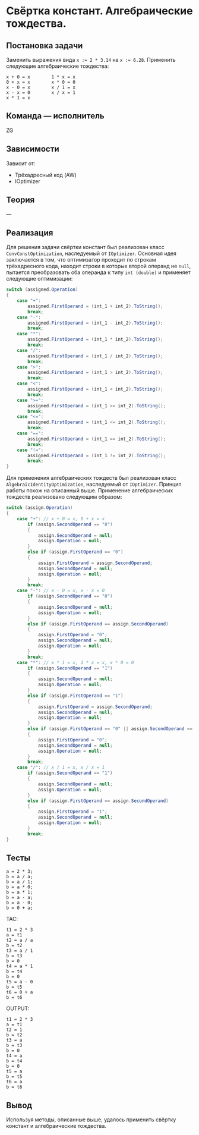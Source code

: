 # Свёртка констант. Алгебраические тождества.

## Постановка задачи
Заменить выражения вида `x := 2 * 3.14` на `x := 6.28`. Применить следующие алгебраические тождества:
```
x + 0 = x        1 * x = x
0 + x = x        x * 0 = 0
x - 0 = x        x / 1 = x
x - x = 0        x / x = 1
x * 1 = x
```

## Команда — исполнитель
ZG

## Зависимости
Зависит от:

-   Трёхадресный код (AW)
-   IOptimizer

## Теория
&mdash;

## Реализация
Для решения задачи свёртки констант был реализован класс `ConvConstOptimization`, наследуемый от `IOptimizer`.
Основная идея заключается в том, что оптимизатор проходит по строкам трёхадресного кода, находит строки в которых второй операнд не `null`,
пытается преобразовать оба операнда к типу `int (double)` и применяет следующие оптимизации:
```csharp
switch (assigned.Operation)
{
    case "+":
        assigned.FirstOperand = (int_1 + int_2).ToString();
        break;
    case "-":
        assigned.FirstOperand = (int_1 - int_2).ToString();
        break;
    case "*":
        assigned.FirstOperand = (int_1 * int_2).ToString();
        break;
    case "/":
        assigned.FirstOperand = (int_1 / int_2).ToString();
        break;
    case ">":
        assigned.FirstOperand = (int_1 > int_2).ToString();
        break;
    case "<":
        assigned.FirstOperand = (int_1 < int_2).ToString();
        break;
    case ">=":
        assigned.FirstOperand = (int_1 >= int_2).ToString();
        break;
    case "<=":
        assigned.FirstOperand = (int_1 <= int_2).ToString();
        break;
    case "==":
        assigned.FirstOperand = (int_1 == int_2).ToString();
        break;
    case "!=":
        assigned.FirstOperand = (int_1 != int_2).ToString();
        break;
}
```
Для применения алгебраических тождеств был реализован класс `AlgebraicIdentityOptimization`, наследуемый от `IOptimizer`.
Принцип работы похож на описанный выше. Применение алгебраических тождеств реализовано следующим образом:
```csharp
switch (assign.Operation)
{
    case "+": // x + 0 = x, 0 + x = x  
        if (assign.SecondOperand == "0")
        {
            assign.SecondOperand = null;
            assign.Operation = null;
        }
        else if (assign.FirstOperand == "0")
        {
            assign.FirstOperand = assign.SecondOperand;
            assign.SecondOperand = null;
            assign.Operation = null;
        }
        break;
    case "-": // x - 0 = x, x - x = 0
        if (assign.SecondOperand == "0")
        {
            assign.SecondOperand = null;
            assign.Operation = null;
        }
        else if (assign.FirstOperand == assign.SecondOperand)
        {
            assign.FirstOperand = "0";
            assign.SecondOperand = null;
            assign.Operation = null;
        }
        break;
    case "*": // x * 1 = x, 1 * x = x, x * 0 = 0
        if (assign.SecondOperand == "1")
        {
            assign.SecondOperand = null;
            assign.Operation = null;
        }
        else if (assign.FirstOperand == "1")
        {
            assign.FirstOperand = assign.SecondOperand;
            assign.SecondOperand = null;
            assign.Operation = null;
        }
        else if (assign.FirstOperand == "0" || assign.SecondOperand == "0")
        {
            assign.FirstOperand = "0";
            assign.SecondOperand = null;
            assign.Operation = null;
        }
        break;
    case "/": // x / 1 = x, x / x = 1
        if (assign.SecondOperand == "1")
        {
            assign.SecondOperand = null;
            assign.Operation = null;
        }
        else if (assign.FirstOperand == assign.SecondOperand)
        {
            assign.FirstOperand = "1";
            assign.SecondOperand = null;
            assign.Operation = null;
        }
        break;
}
```

## Тесты
```
a = 2 * 3;
b = a / a;
b = a / 1;
b = a * 0;
b = a * 1;
b = a - a;
b = a - 0;
b = 0 + a;
```
TAC:
```
t1 = 2 * 3
a = t1
t2 = a / a
b = t2
t3 = a / 1
b = t3
b = 0
t4 = a * 1
b = t4
b = 0
t5 = a - 0
b = t5
t6 = 0 + a
b = t6
```
OUTPUT:
```
t1 = 2 * 3
a = t1
t2 = 1
b = t2
t3 = a
b = t3
b = 0
t4 = a
b = t4
b = 0
t5 = a
b = t5
t6 = a
b = t6
```

## Вывод
Используя методы, описанные выше, удалось применить свёртку констант и алгебраические тождества.
